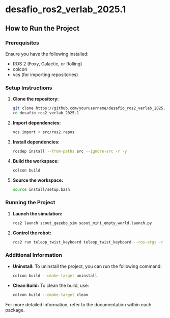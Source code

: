 # desafio_ros2_verlab_2025.1
## How to Run the Project

### Prerequisites
Ensure you have the following installed:
- ROS 2 (Foxy, Galactic, or Rolling)
- colcon
- vcs (for importing repositories)

### Setup Instructions

1. **Clone the repository:**
    ```sh
    git clone https://github.com/yourusername/desafio_ros2_verlab_2025.1.git
    cd desafio_ros2_verlab_2025.1
    ```

2. **Import dependencies:**
    ```sh
    vcs import < src/ros2.repos
    ```

3. **Install dependencies:**
    ```sh
    rosdep install --from-paths src --ignore-src -r -y
    ```

4. **Build the workspace:**
    ```sh
    colcon build
    ```

5. **Source the workspace:**
    ```sh
    source install/setup.bash
    ```

### Running the Project

1. **Launch the simulation:**
    ```sh
    ros2 launch scout_gazebo_sim scout_mini_empty_world.launch.py
    ```

2. **Control the robot:**
    ```sh
    ros2 run teleop_twist_keyboard teleop_twist_keyboard --ros-args -r cmd_vel:=scout_mini/cmd_vel
    ```

### Additional Information

- **Uninstall:**
    To uninstall the project, you can run the following command:
    ```sh
    colcon build --cmake-target uninstall
    ```

- **Clean Build:**
    To clean the build, use:
    ```sh
    colcon build --cmake-target clean
    ```

For more detailed information, refer to the documentation within each package.